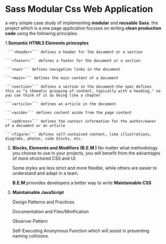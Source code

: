   # Sass Modular Css Web Application
  
  
  a very simple case study of implementing **modular** and **reusable**  **Sass**.
  the project which is a one page application focuses on writing **clean production code** using the following principles.

  
  1.**Semantic HTML5  Elements princeples**

     ```<header>``` defines a header for the document or a section

    ```<footer>``` defines a footer for the document or a section

    ```<nav>``` defines navigation links in the document

    ```<main>``` defines the main content of a document

    ```<section>``` defines a section in the document—the spec defines this as “a thematic grouping of content, typically with a heading," so you can think of it as being like a chapter

    ```<article>``` defines an article in the document

    ```<aside>``` defines content aside from the page content

    ```<address>``` defines the contact information for the author/owner of a document or an article

    ```<figure>``` defines self-contained content, like illustrations, diagrams, photos, code blocks, etc.




  2.  **Blocks, Elements and Modifiers (B.E.M )** 
      No matter what methodology you choose to use in your projects, you will benefit from the advantages of more structured CSS and UI.

      Some styles are less strict and more flexible, while others are easier to understand and adapt in a team.

        **B.E.M** prrovides developers a better way to write  **Maintainable CSS**

  3.   **Maintainable JavaScript**

       Design Patterns and Practices

       Documentation and Files/Minification

       Observer Pattern

       Self-Executing Anonymous Function  which will assist in preventing naming collisions.

  
